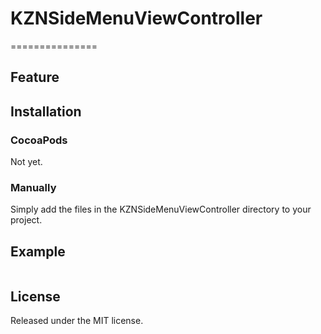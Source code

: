 # KZNSideMenuViewController
===============


## Feature


## Installation

### CocoaPods
Not yet.

### Manually
Simply add the files in the KZNSideMenuViewController directory to your project.


## Example

```objective-c
```

## License
Released under the MIT license.
